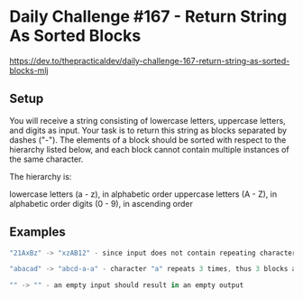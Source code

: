 # Daily Challenge #167 - Return String As Sorted Blocks

https://dev.to/thepracticaldev/daily-challenge-167-return-string-as-sorted-blocks-mlj

## Setup

You will receive a string consisting of lowercase letters, uppercase letters, and digits as input. Your task is to return this string as blocks separated by dashes ("-"). The elements of a block should be sorted with respect to the hierarchy listed below, and each block cannot contain multiple instances of the same character.

The hierarchy is:

lowercase letters (a - z), in alphabetic order
uppercase letters (A - Z), in alphabetic order
digits (0 - 9), in ascending order

## Examples

```js
"21AxBz" -> "xzAB12" - since input does not contain repeating characters, you only need 1 block

"abacad" -> "abcd-a-a" - character "a" repeats 3 times, thus 3 blocks are needed

"" -> "" - an empty input should result in an empty output
```

